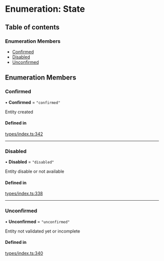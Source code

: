 # Enumeration: State

## Table of contents

### Enumeration Members

- [Confirmed](State.md#confirmed)
- [Disabled](State.md#disabled)
- [Unconfirmed](State.md#unconfirmed)

## Enumeration Members

### Confirmed

• **Confirmed** = ``"confirmed"``

Entity created

#### Defined in

[types/index.ts:342](https://github.com/nevermined-io/react-components/blob/090277e/catalog/src/types/index.ts#L342)

___

### Disabled

• **Disabled** = ``"disabled"``

Entity disable or not available

#### Defined in

[types/index.ts:338](https://github.com/nevermined-io/react-components/blob/090277e/catalog/src/types/index.ts#L338)

___

### Unconfirmed

• **Unconfirmed** = ``"unconfirmed"``

Entity not validated yet or incomplete

#### Defined in

[types/index.ts:340](https://github.com/nevermined-io/react-components/blob/090277e/catalog/src/types/index.ts#L340)
